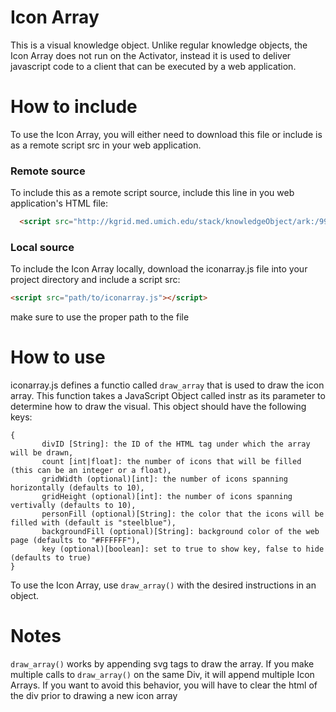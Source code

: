 # Icon Array
This is a visual knowledge object. Unlike regular knowledge objects, the Icon Array does not run on the Activator, instead it is used to deliver javascript code to a client that can be executed by a web application.

# How to include
To use the Icon Array, you will either need to download this file or include is as a remote script src in your web application.

### Remote source
To include this as a remote script source, include this line in you web application's HTML file:
```HTML
  <script src="http://kgrid.med.umich.edu/stack/knowledgeObject/ark:/99999/fk40s01p75/payload/content"></script>
```

### Local source
To include the Icon Array locally, download the iconarray.js file into your project directory and include a script src:
```HTML
<script src="path/to/iconarray.js"></script>
```
make sure to use the proper path to the file

# How to use
iconarray.js defines a functio called `draw_array` that is used to draw the icon array. This function takes a JavaScript Object called instr as its parameter to determine how to draw the visual. This object should have the following keys:
```
{
       divID [String]: the ID of the HTML tag under which the array will be drawn,
       count [int|float]: the number of icons that will be filled (this can be an integer or a float),
       gridWidth (optional)[int]: the number of icons spanning horizontally (defaults to 10),
       gridHeight (optional)[int]: the number of icons spanning vertivally (defaults to 10),
       personFill (optional)[String]: the color that the icons will be filled with (default is "steelblue"),
       backgroundFill (optional)[String]: background color of the web page (defaults to "#FFFFFF"),
       key (optional)[boolean]: set to true to show key, false to hide (defaults to true)
}
```

To use the Icon Array, use `draw_array()` with the desired instructions in an object.

# Notes
`draw_array()` works by appending svg tags to draw the array. If you make multiple calls to `draw_array()` on the same Div, it will append multiple Icon Arrays. If you want to avoid this behavior, you will have to clear the html of the div prior to drawing a new icon array


 
